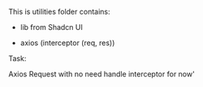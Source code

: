 This is utilities folder contains:

- lib from Shadcn UI

- axios (interceptor (req, res))

Task:

Axios Request with no need handle interceptor for now'
